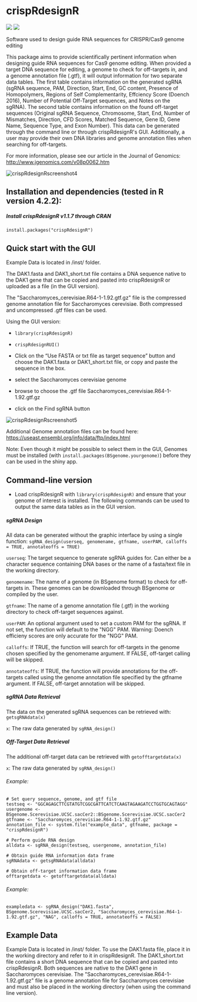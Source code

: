 # crispRdesignR
<!-- badges: start -->
[![](https://www.r-pkg.org/badges/version/crispRdesignR?color=blue)](https://cran.r-project.org/package=crispRdesignR)
[![](https://img.shields.io/badge/doi-10.7150/jgen.41196-yellow.svg)](https://doi.org/10.7150/jgen.41196)
<!-- badges: end -->

Software used to design guide RNA sequences for CRISPR/Cas9 genome editing

This package aims to provide scientifically pertinent information when designing guide RNA sequences for Cas9 genome editing. When provided a target DNA sequence for editing, a genome to check for off-targets in, and a genome annotation file (.gtf), it will output information for two separate data tables. The first table contains information on the generated sgRNA (sgRNA sequence, PAM, Direction, Start, End, GC content, Presence of Homopolymers, Regions of Self Complementarity, Effciency Score (Doench 2016), Number of Potential Off-Target sequences, and Notes on the sgRNA). The second table contains information on the found off-target sequences (Original sgRNA Sequence, Chromosome, Start, End, Number of Mismatches, Direction, CFD Scores, Matched Sequence, Gene ID, Gene Name, Sequence Type, and Exon Number). This data can be generated through the command line or through crispRdesignR's GUI. Additionally, a user may provide their own DNA libraries and genome annotation files when searching for off-targets.

For more information, please see our article in the Journal of Genomics: http://www.jgenomics.com/v08p0062.htm

![crispRdesignRscreenshot4](https://user-images.githubusercontent.com/38253997/76813540-b40e9580-67ce-11ea-93c5-58f939ed6161.PNG)

## Installation and dependencies (tested in R version 4.2.2):

##### Install crispRdesignR v1.1.7 through CRAN

`install.packages("crispRdesignR")`

## Quick start with the GUI

Example Data is located in /inst/ folder.

The DAK1.fasta and DAK1_short.txt file contains a DNA sequence native to the DAK1 gene that can be copied and pasted into crispRdesignR or uploaded as a file (in the GUI version).

The "Saccharomyces_cerevisiae.R64-1-1.92.gtf.gz" file is the compressed genome annotation file for Saccharomyces cerevisiae. Both compressed and uncompressed .gtf files can be used.

Using the GUI version:

- `library(crispRdesignR)`

- `crispRdesignRUI()`

- Click on the “Use FASTA or txt file as target sequence” button and choose the DAK1.fasta or DAK1_short.txt file, or copy and paste the sequence in the box.

- select the Saccharomyces cerevisiae genome

- browse to choose the .gtf file Saccharomyces_cerevisiae.R64-1-1.92.gtf.gz

- click on the Find sgRNA button

![crispRdesignRscreenshot5](https://user-images.githubusercontent.com/38253997/76813686-20899480-67cf-11ea-89e3-447eef26d21a.PNG)

Additional Genome annotation files can be found here: https://useast.ensembl.org/info/data/ftp/index.html

Note: Even though it might be possible to select them in the GUI, Genomes must be installed (with `install.packages(BSgenome.yourgenome)`) before they can be used in the shiny app.

## Command-line version

- Load crispRdesignR with `library(crispRdesignR)` and ensure that your genome of interest is installed. The following commands can be used to output the same data tables as in the GUI version.

##### sgRNA Design

All data can be generated without the graphic interface by using a single function: `sgRNA_design(userseq, genomename, gtfname, userPAM, calloffs = TRUE, annotateoffs = TRUE)`

`userseq`: The target sequence to generate sgRNA guides for. Can either be a character sequence containing DNA bases or the name of a fasta/text file in the working directory.

`genomename`: The name of a genome (in BSgenome format) to check for off-targets in. These genomes can be downloaded through BSgenome or compiled by the user.

`gtfname`: The name of a genome annotation file (.gtf) in the working directory to check off-target sequences against.

`userPAM`: An optional argument used to set a custom PAM for the sgRNA. If not set, the function will default to the "NGG" PAM. Warning: Doench efficieny scores are only accurate for the "NGG" PAM.

`calloffs`: If TRUE, the function will search for off-targets in the genome chosen specified by the genomename argument. If FALSE, off-target calling will be skipped.

`annotateoffs`: If TRUE, the function will provide annotations for the off-targets called using the genome annotation file specified by the gtfname argument. If FALSE, off-target annotation will be skipped.

##### sgRNA Data Retrieval

The data on the generated sgRNA sequences can be retrieved with: `getsgRNAdata(x)`

`x`: The raw data generated by `sgRNA_design()`

##### Off-Target Data Retrieval

The additional off-target data can be retrieved with `getofftargetdata(x)`

`x`: The raw data generated by `sgRNA_design()`

###### Example:

```
# Set query sequence, genome, and gtf file
testseq <- "GGCAGAGCTTCGTATGTCGGCGATTCATCTCAAGTAGAAGATCCTGGTGCAGTAGG"
usergenome <- BSgenome.Scerevisiae.UCSC.sacCer2::BSgenome.Scerevisiae.UCSC.sacCer2
gtfname <- "Saccharomyces_cerevisiae.R64-1-1.92.gtf.gz"
annotation_file <- system.file("example_data", gtfname, package = "crispRdesignR")

# Perform guide RNA design
alldata <- sgRNA_design(testseq, usergenome, annotation_file)

# Obtain guide RNA information data frame
sgRNAdata <- getsgRNAdata(alldata)

# Obtain off-target information data frame
offtargetdata <- getofftargetdata(alldata)
```

###### Example:
`exampledata <- sgRNA_design("DAK1.fasta", BSgenome.Scerevisiae.UCSC.sacCer2, "Saccharomyces_cerevisiae.R64-1-1.92.gtf.gz", "NAG", calloffs = TRUE, annotateoffs = FALSE)`

## Example Data

Example Data is located in /inst/ folder. To use the DAK1.fasta file, place it in the working directory and refer to it in crispRdesignR. The DAK1_short.txt file contains a short DNA sequence that can be copied and pasted into crispRdesignR. Both sequences are native to the DAK1 gene in Saccharomyces cerevisiae. The "Saccharomyces_cerevisiae.R64-1-1.92.gtf.gz" file is a genome annotation file for Saccharomyces cerevisiae and must also be placed in the working directory (when using the command line version).

